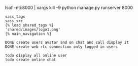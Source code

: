  lsof -nti:8000 | xargs kill -9 
 python manage.py runserver 8000
 

    sass_tags
    sass_src
    {% load shared_tags %}
    'shared/images/logo1.png'
    {% main_navigation %}

    DONE create users avatar and on chat and call display it
    DONE create web rtc connection only logged-in users
    
    todo display all online user 
    todo create online chat
